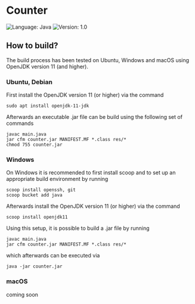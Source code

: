 # Counter

![Language: Java](https://img.shields.io/badge/language-Java-orange.svg?style=flat-square)
![Version: 1.0](https://img.shields.io/badge/current_version-1.0-orange.svg?style=flat-square)

## How to build?

The build process has been tested on Ubuntu, Windows and macOS using OpenJDK version 11 (and higher).

### Ubuntu, Debian

First install the OpenJDK version 11 (or higher) via the command

    sudo apt install openjdk-11-jdk

Afterwards an executable .jar file can be build using the following set of commands

    javac main.java
    jar cfm counter.jar MANIFEST.MF *.class res/*
    chmod 755 counter.jar

### Windows

On Windows it is recommended to first install scoop and to set up an appropriate build environment by running

    scoop install openssh, git
    scoop bucket add java

Afterwards install the OpenJDK version 11 (or higher) via the command

    scoop install openjdk11

Using this setup, it is possible to build a .jar file by running

    javac main.java
    jar cfm counter.jar MANIFEST.MF *.class res/*

which afterwards can be executed via

    java -jar counter.jar

### macOS

coming soon
